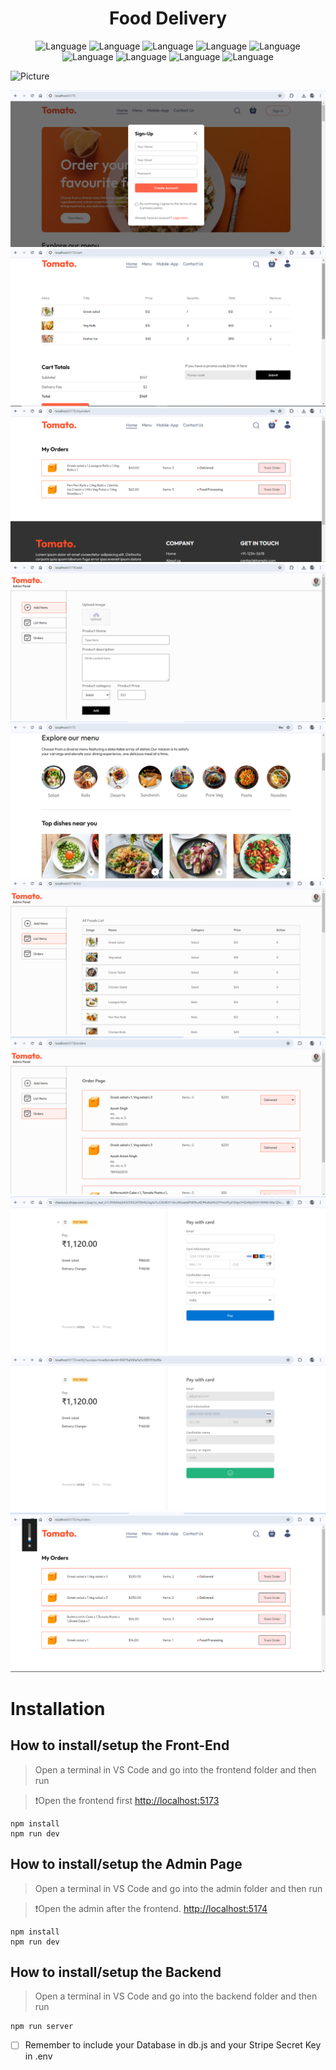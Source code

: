 
<h1 align="center">Food Delivery</h1>
  
  
  <p align="center">
    <img alt="Language" src="https://img.shields.io/badge/React-20232A?style=for-the-badge&logo=react&logoColor=61DAFB"/>
    <img alt="Language" src="https://img.shields.io/badge/JavaScript-323330?style=for-the-badge&logo=javascript&logoColor=F7DF1E"/>
    <img alt="Language" src="https://img.shields.io/badge/Node.js-43853D?style=for-the-badge&logo=node.js&logoColor=white"/>
    <img alt="Language" src="https://img.shields.io/badge/Express.js-404D59?style=for-the-badge"/>
    <img alt="Language" src="https://img.shields.io/badge/MongoDB-4EA94B?style=for-the-badge&logo=mongodb&logoColor=white"/>
    <img alt="Language" src="https://img.shields.io/badge/CSS-239120?&style=for-the-badge&logo=css3&logoColor=black"/>
    <img alt="Language" src="https://img.shields.io/badge/HTML-239120?style=for-the-badge&logo=html5&logoColor=black"/>
    <img alt="Language" src="https://img.shields.io/badge/CSS3-1572B6?style=for-the-badge&logo=css3&logoColor=white"/>
    <img alt="Language" src="https://img.shields.io/badge/Stripe-626CD9?style=for-the-badge&logo=Stripe&logoColor=white"/>
    
  </p>


![Picture](https://raw.githubusercontent.com/fr0st-iwnl/assets/main/thumbnails/swadexpress.png)


<p align="center">
	<img src="https://github.com/ayushsingh186312/Food-Del/blob/master/Frontend/Screenshot%20(141).png" />
	<img src="https://github.com/ayushsingh186312/Food-Del/blob/master/Frontend/Screenshot%20(142).png" />
	<img src="https://github.com/ayushsingh186312/Food-Del/blob/master/Frontend/Screenshot%20(143).png" />
	<img src="https://github.com/ayushsingh186312/Food-Del/blob/master/Frontend/Screenshot%20(144).png" />
	<img src="https://github.com/ayushsingh186312/Food-Del/blob/master/Frontend/Screenshot%20(267).png" />
	<img src="https://github.com/ayushsingh186312/Food-Del/blob/master/Frontend/Screenshot%20(268).png" />
	<img src="https://github.com/ayushsingh186312/Food-Del/blob/master/Frontend/Screenshot%20(269).png" />
	<img src="https://github.com/ayushsingh186312/Food-Del/blob/master/Frontend/Screenshot%20(270).png" />
	<img src="https://github.com/ayushsingh186312/Food-Del/blob/master/Frontend/Screenshot%20(272).png" />
	<img src="https://github.com/ayushsingh186312/Food-Del/blob/master/Frontend/Screenshot%20(273).png" />
</p>

# Installation

<h2>How to install/setup the Front-End</h2>

> Open a terminal in VS Code and go into the frontend folder and then run

>❗Open the frontend first [http://localhost:5173](http://localhost:5173)


```
npm install
npm run dev
```


<h2>How to install/setup the Admin Page</h2>

> Open a terminal in VS Code and go into the admin folder and then run

>❗Open the admin after the frontend. [http://localhost:5174](http://localhost:5174)

```
npm install
npm run dev
```
   
<h2>How to install/setup the Backend</h2>

> Open a terminal in VS Code and go into the backend folder and then run

```
npm run server
```

- [ ] Remember to include your Database in db.js and your Stripe Secret Key in .env
